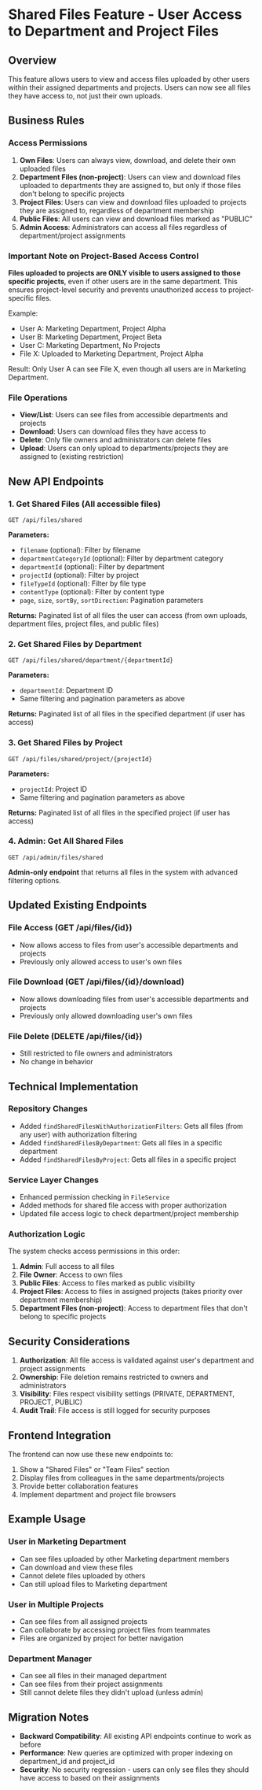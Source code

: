# Shared Files Feature - User Access to Department and Project Files

## Overview

This feature allows users to view and access files uploaded by other users within their assigned departments and projects. Users can now see all files they have access to, not just their own uploads.

## Business Rules

### Access Permissions

1. **Own Files**: Users can always view, download, and delete their own uploaded files
2. **Department Files (non-project)**: Users can view and download files uploaded to departments they are assigned to, but only if those files don't belong to specific projects
3. **Project Files**: Users can view and download files uploaded to projects they are assigned to, regardless of department membership
4. **Public Files**: All users can view and download files marked as "PUBLIC"
5. **Admin Access**: Administrators can access all files regardless of department/project assignments

### Important Note on Project-Based Access Control

**Files uploaded to projects are ONLY visible to users assigned to those specific projects**, even if other users are in the same department. This ensures project-level security and prevents unauthorized access to project-specific files.

Example:
- User A: Marketing Department, Project Alpha
- User B: Marketing Department, Project Beta  
- User C: Marketing Department, No Projects
- File X: Uploaded to Marketing Department, Project Alpha

Result: Only User A can see File X, even though all users are in Marketing Department.

### File Operations

- **View/List**: Users can see files from accessible departments and projects
- **Download**: Users can download files they have access to
- **Delete**: Only file owners and administrators can delete files
- **Upload**: Users can only upload to departments/projects they are assigned to (existing restriction)

## New API Endpoints

### 1. Get Shared Files (All accessible files)
```
GET /api/files/shared
```
**Parameters:**
- `filename` (optional): Filter by filename
- `departmentCategoryId` (optional): Filter by department category
- `departmentId` (optional): Filter by department
- `projectId` (optional): Filter by project
- `fileTypeId` (optional): Filter by file type
- `contentType` (optional): Filter by content type
- `page`, `size`, `sortBy`, `sortDirection`: Pagination parameters

**Returns:** Paginated list of all files the user can access (from own uploads, department files, project files, and public files)

### 2. Get Shared Files by Department
```
GET /api/files/shared/department/{departmentId}
```
**Parameters:**
- `departmentId`: Department ID
- Same filtering and pagination parameters as above

**Returns:** Paginated list of all files in the specified department (if user has access)

### 3. Get Shared Files by Project
```
GET /api/files/shared/project/{projectId}
```
**Parameters:**
- `projectId`: Project ID
- Same filtering and pagination parameters as above

**Returns:** Paginated list of all files in the specified project (if user has access)

### 4. Admin: Get All Shared Files
```
GET /api/admin/files/shared
```
**Admin-only endpoint** that returns all files in the system with advanced filtering options.

## Updated Existing Endpoints

### File Access (GET /api/files/{id})
- Now allows access to files from user's accessible departments and projects
- Previously only allowed access to user's own files

### File Download (GET /api/files/{id}/download)
- Now allows downloading files from user's accessible departments and projects
- Previously only allowed downloading user's own files

### File Delete (DELETE /api/files/{id})
- Still restricted to file owners and administrators
- No change in behavior

## Technical Implementation

### Repository Changes
- Added `findSharedFilesWithAuthorizationFilters`: Gets all files (from any user) with authorization filtering
- Added `findSharedFilesByDepartment`: Gets all files in a specific department
- Added `findSharedFilesByProject`: Gets all files in a specific project

### Service Layer Changes
- Enhanced permission checking in `FileService`
- Added methods for shared file access with proper authorization
- Updated file access logic to check department/project membership

### Authorization Logic
The system checks access permissions in this order:
1. **Admin**: Full access to all files
2. **File Owner**: Access to own files
3. **Public Files**: Access to files marked as public visibility
4. **Project Files**: Access to files in assigned projects (takes priority over department membership)
5. **Department Files (non-project)**: Access to department files that don't belong to specific projects

## Security Considerations

1. **Authorization**: All file access is validated against user's department and project assignments
2. **Ownership**: File deletion remains restricted to owners and administrators
3. **Visibility**: Files respect visibility settings (PRIVATE, DEPARTMENT, PROJECT, PUBLIC)
4. **Audit Trail**: File access is still logged for security purposes

## Frontend Integration

The frontend can now use these new endpoints to:
1. Show a "Shared Files" or "Team Files" section
2. Display files from colleagues in the same departments/projects
3. Provide better collaboration features
4. Implement department and project file browsers

## Example Usage

### User in Marketing Department
- Can see files uploaded by other Marketing department members
- Can download and view these files
- Cannot delete files uploaded by others
- Can still upload files to Marketing department

### User in Multiple Projects
- Can see files from all assigned projects
- Can collaborate by accessing project files from teammates
- Files are organized by project for better navigation

### Department Manager
- Can see all files in their managed department
- Can see files from their project assignments
- Still cannot delete files they didn't upload (unless admin)

## Migration Notes

- **Backward Compatibility**: All existing API endpoints continue to work as before
- **Performance**: New queries are optimized with proper indexing on department_id and project_id
- **Security**: No security regression - users can only see files they should have access to based on their assignments
